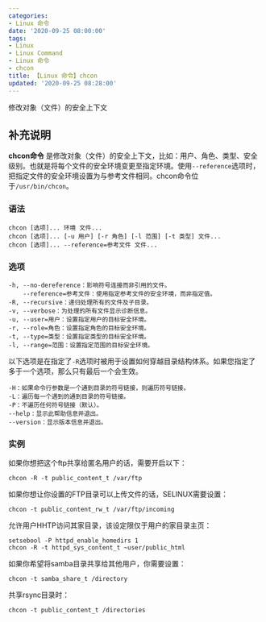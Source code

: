 ```yaml
---
categories:
- Linux 命令
date: '2020-09-25 08:00:00'
tags:
- Linux
- Linux Command
- Linux 命令
- chcon
title: 【Linux 命令】chcon
updated: '2020-09-25 08:28:00'
---
```


修改对象（文件）的安全上下文

## 补充说明

**chcon命令** 是修改对象（文件）的安全上下文，比如：用户、角色、类型、安全级别。也就是将每个文件的安全环境变更至指定环境。使用`--reference`选项时，把指定文件的安全环境设置为与参考文件相同。chcon命令位于`/usr/bin/chcon`。

### 语法

```shell
chcon [选项]... 环境 文件...
chcon [选项]... [-u 用户] [-r 角色] [-l 范围] [-t 类型] 文件...
chcon [选项]... --reference=参考文件 文件...
```

### 选项

```shell
-h, --no-dereference：影响符号连接而非引用的文件。
    --reference=参考文件：使用指定参考文件的安全环境，而非指定值。
-R, --recursive：递归处理所有的文件及子目录。
-v, --verbose：为处理的所有文件显示诊断信息。
-u, --user=用户：设置指定用户的目标安全环境。
-r, --role=角色：设置指定角色的目标安全环境。
-t, --type=类型：设置指定类型的目标安全环境。
-l, --range=范围：设置指定范围的目标安全环境。
```

以下选项是在指定了`-R`选项时被用于设置如何穿越目录结构体系。如果您指定了多于一个选项，那么只有最后一个会生效。

```shell
-H：如果命令行参数是一个通到目录的符号链接，则遍历符号链接。
-L：遍历每一个遇到的通到目录的符号链接。
-P：不遍历任何符号链接（默认）。
--help：显示此帮助信息并退出。
--version：显示版本信息并退出。
```

### 实例

如果你想把这个ftp共享给匿名用户的话，需要开启以下：

```shell
chcon -R -t public_content_t /var/ftp
```

如果你想让你设置的FTP目录可以上传文件的话，SELINUX需要设置：

```shell
chcon -t public_content_rw_t /var/ftp/incoming
```

允许用户HHTP访问其家目录，该设定限仅于用户的家目录主页：

```shell
setsebool -P httpd_enable_homedirs 1
chcon -R -t httpd_sys_content_t ~user/public_html
```

如果你希望将samba目录共享给其他用户，你需要设置：

```shell
chcon -t samba_share_t /directory
```

共享rsync目录时：

```shell
chcon -t public_content_t /directories
```


<!-- Linux命令行搜索引擎：https://jaywcjlove.github.io/linux-command/ -->